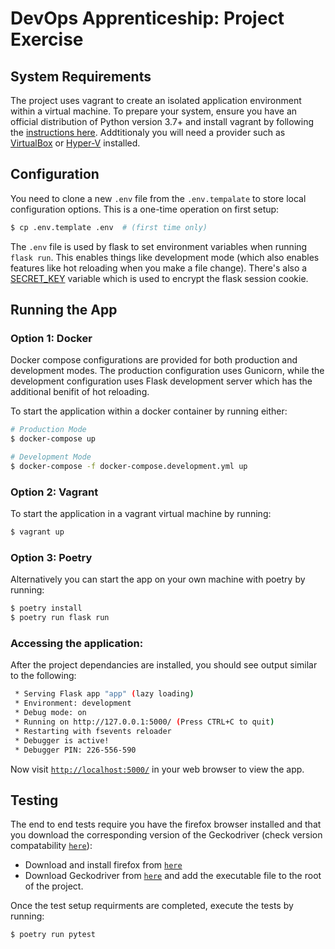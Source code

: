 # DevOps Apprenticeship: Project Exercise

## System Requirements

The project uses vagrant to create an isolated application environment within a virtual machine. To prepare your system, ensure you have an official distribution of Python version 3.7+ and install vagrant by following the [instructions here]('https://learn.hashicorp.com/tutorials/vagrant/getting-started-install). Addtitionaly you will need a provider such as [VirtualBox]('https://www.virtualbox.org/) or [Hyper-V]('https://docs.microsoft.com/en-us/virtualization/hyper-v-on-windows/quick-start/enable-hyper-v) installed.


## Configuration

You need to clone a new `.env` file from the `.env.tempalate` to store local configuration options. This is a one-time operation on first setup:

```bash
$ cp .env.template .env  # (first time only)
```

The `.env` file is used by flask to set environment variables when running `flask run`. This enables things like development mode (which also enables features like hot reloading when you make a file change). There's also a [SECRET_KEY](https://flask.palletsprojects.com/en/1.1.x/config/#SECRET_KEY) variable which is used to encrypt the flask session cookie.


## Running the App

### Option 1: Docker

Docker compose configurations are provided for both production and development modes. The production configuration uses Gunicorn, while the development configuration uses Flask development server which has the additional benifit of hot reloading.

To start the application within a docker container by running either:

```bash
# Production Mode
$ docker-compose up
```
```bash
# Development Mode
$ docker-compose -f docker-compose.development.yml up
```


### Option 2: Vagrant

To start the application in a vagrant virtual machine by running:
```bash
$ vagrant up
```


### Option 3: Poetry 
Alternatively you can start the app on your own machine with poetry by running:
```bash
$ poetry install
$ poetry run flask run
``` 


### Accessing the application:

After the project dependancies are installed, you should see output similar to the following:
```bash
 * Serving Flask app "app" (lazy loading)
 * Environment: development
 * Debug mode: on
 * Running on http://127.0.0.1:5000/ (Press CTRL+C to quit)
 * Restarting with fsevents reloader
 * Debugger is active!
 * Debugger PIN: 226-556-590
```

Now visit [`http://localhost:5000/`](http://localhost:5000/) in your web browser to view the app.


## Testing

The end to end tests require you have the firefox browser installed and that you download the corresponding version of the Geckodriver (check version compatability [`here`](https://firefox-source-docs.mozilla.org/testing/geckodriver/Support.html)):
* Download and install firefox from [`here`](https://www.mozilla.org/en-US/firefox/download/)
* Download Geckodriver from [`here`](https://github.com/mozilla/geckodriver/releases) and add the executable file to the root of the project.

Once the test setup requirments are completed, execute the tests by running:
```bash
$ poetry run pytest
```
